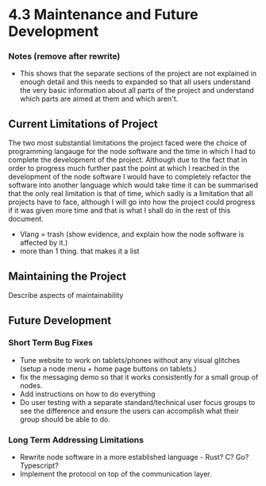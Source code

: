 # 4.3 Maintenance and Future Development

### Notes (remove after rewrite)

* This shows that the separate sections of the project are not explained in enough detail and this needs to expanded so that all users understand the very basic information about all parts of the project and understand which parts are aimed at them and which aren't.

## Current Limitations of Project

The two most substantial limitations the project faced were the choice of programming langauge for the node software and the time in which I had to complete the development of the project. Although due to the fact that in order to progress much further past the point at which I reached in the development of the node software I would have to completely refactor the software into another language which would take time it can be summarised that the only real limitation is that of time, which sadly is a limitation that all projects have to face, although I will go into how the project could progress if it was given more time and that is what I shall do in the rest of this document.

* Vlang = trash (show evidence, and explain how the node software is affected by it.)
* more than 1 thing. that makes it a list

## Maintaining the Project

Describe aspects of maintainability

## Future Development&#x20;

### Short Term Bug Fixes



* Tune website to work on tablets/phones without any visual glitches (setup a node menu + home page buttons on tablets.)
* fix the messaging demo so that it works consistently for a small group of nodes.
* Add instructions on how to do everything
* Do user testing with a separate standard/technical user focus groups to see the difference and ensure the users can accomplish what their group should be able to do.

### Long Term Addressing Limitations

* Rewrite node software in a more established language - Rust? C? Go? Typescript?
* Implement the protocol on top of the communication layer.
